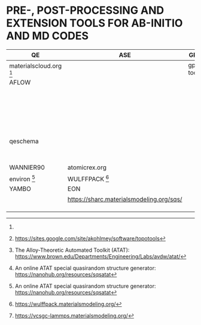 
# PRE-, POST-PROCESSING AND EXTENSION TOOLS FOR AB-INITIO AND MD CODES

|QE                     |ASE                                     |GPAW            |LAMMPS         |
|-----------------------|----------------------------------------|----------------|---------------|
|materialscloud.org [^1]|                                        |gpaw-tools      |atomsk         |
|AFLOW                  |                                        |                |emc            |
|                       |                                        |                |PACKMOL        |
|                       |                                        |                |Pizza.py       |
|                       |                                        |                |moltemplate.org|
|                       |                                        |                |TOPOTOOLS [^2] |
|                       |                                        |                |               |
|                       |                                        |                |               |
|                       |                                        |                |               |
|                       |                                        |                |               |
|qeschema               |                                        |                |TRAVIS         |
|                       |                                        |                |               |
|                       |                                        |                |               |
|                       |                                        |                |               |
|                       |                                        |                |               |
|                       |                                        |                |               |
|                       |                                        |                |               |
|                       |                                        |                |               |
|WANNIER90              |atomicrex.org                           |                |ATAT [^3][^4]  |
|environ [^4]           |WULFFPACK [^5]                          |                |P4             |
|YAMBO                  |EON                                     |                |pymatnest      |
|                       |https://sharc.materialsmodeling.org/sqs/|                |vcsgc [^6]     |
|                       |                                        |                |               |
|                       |                                        |                |               |
|                       |                                        |                |               |

[^1]:
[^2]: https://sites.google.com/site/akohlmey/software/topotools
[^3]: The Alloy-Theoretic Automated Toolkit (ATAT): https://www.brown.edu/Departments/Engineering/Labs/avdw/atat/
[^4]: An online ATAT special quasirandom structure generator: https://nanohub.org/resources/sqsatat
[^4]: http://www.quantum-environ.org/ 
[^5]: https://wulffpack.materialsmodeling.org/
[^6]: https://vcsgc-lammps.materialsmodeling.org/
